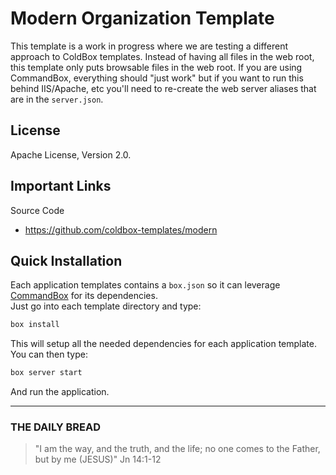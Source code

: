# Modern Organization Template

This template is a work in progress where we are testing a different approach to ColdBox templates.
Instead of having all files in the web root, this template only puts browsable files in the web root. 
If you are using CommandBox, everything should "just work" but if you want to run this behind IIS/Apache, etc you'll need to re-create the web server aliases that are in the `server.json`.

## License

Apache License, Version 2.0.

## Important Links

Source Code

- https://github.com/coldbox-templates/modern

## Quick Installation

Each application templates contains a `box.json` so it can leverage [CommandBox](http://www.ortussolutions.com/products/commandbox) for its dependencies.  
Just go into each template directory and type:

```bash
box install
```

This will setup all the needed dependencies for each application template.  You can then type:

```bash
box server start
```

And run the application.

---
 
### THE DAILY BREAD

 > "I am the way, and the truth, and the life; no one comes to the Father, but by me (JESUS)" Jn 14:1-12
